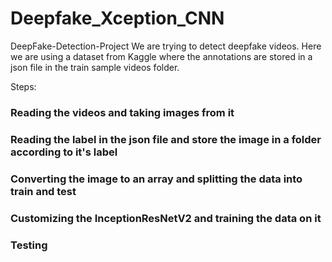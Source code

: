 # Deepfake_Xception_CNN
DeepFake-Detection-Project
We are trying to detect deepfake videos. Here we are using a dataset from Kaggle where the annotations are stored in a json file in the train sample videos folder.

Steps:

### Reading the videos and taking images from it
### Reading the label in the json file and store the image in a folder according to it's label
### Converting the image to an array and splitting the data into train and test
### Customizing the InceptionResNetV2 and training the data on it
### Testing
